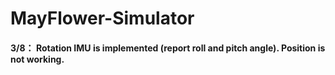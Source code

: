 # MayFlower-Simulator

#### 3/8： Rotation IMU is implemented (report roll and pitch angle). Position is not working.
